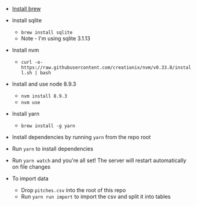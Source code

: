 * [Install brew](https://brew.sh/)
* Install sqlite
	* `brew install sqlite`
	* Note - I'm using sqlite 3.1.13
* Install nvm
	* `curl -o- https://raw.githubusercontent.com/creationix/nvm/v0.33.8/install.sh | bash`
* Install and use node 8.9.3
	* `nvm install 8.9.3`
	* `nvm use`
* Install yarn
	* `brew install -g yarn`
* Install dependencies by running `yarn` from the repo root
* Run `yarn` to install dependencies
* Run `yarn watch` and you're all set! The server will restart automatically on file changes

* To import data
	* Drop `pitches.csv` into the root of this repo
	* Run `yarn run import` to import the csv and split it into tables